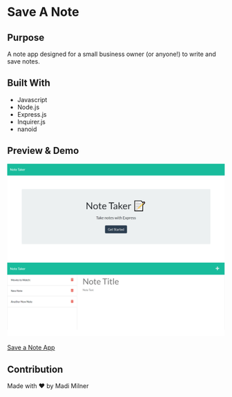 # Save A Note

## Purpose
A note app designed for a small business owner (or anyone!) to write and save notes.

## Built With
* Javascript
* Node.js
* Express.js
* Inquirer.js
* nanoid

## Preview & Demo  

![Generated File Preview](./public/assets/images/preview1.png)
![Generated File Preview](./public/assets/images/preview2.png)

[Save a Note App](https://pure-falls-99697.herokuapp.com/)  

## Contribution
Made with ❤️ by Madi Milner